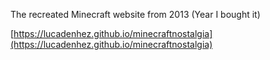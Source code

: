 The recreated Minecraft website from 2013 (Year I bought it)

[https://lucadenhez.github.io/minecraftnostalgia](https://lucadenhez.github.io/minecraftnostalgia)
